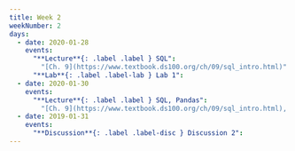 ```yaml
---
title: Week 2
weekNumber: 2
days:
  - date: 2020-01-28
    events:
      "**Lecture**{: .label .label } SQL":
        "[Ch. 9](https://www.textbook.ds100.org/ch/09/sql_intro.html)"
      "**Lab**{: .label .label-lab } Lab 1":
  - date: 2020-01-30
    events:
      "**Lecture**{: .label .label } SQL, Pandas":
        "[Ch. 9](https://www.textbook.ds100.org/ch/09/sql_intro.html), [Ch. 3](https://www.textbook.ds100.org/ch/03/pandas_intro.html)"
  - date: 2019-01-31
    events:
      "**Discussion**{: .label .label-disc } Discussion 2":
---
```

